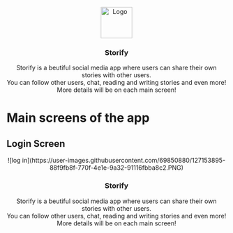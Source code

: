 <p align="center">
    <img src="https://diegolaballos.com/files/images/flutter-icon.jpg" alt="Logo" width=72 height=72>
  </a>

  <h3 align="center">Storify</h3>

  <p align="center">
    Storify is a beutiful social media app where users can share their own stories with other users.
    <br>
    You can follow other users, chat, reading and writing stories and even more!
    <br>
    More details will be on each main screen!
    <br>
  </p>
</p>

# Main screens of the app

## Login Screen
<p align="center">
    ![log in](https://user-images.githubusercontent.com/69850880/127153895-88f9fb8f-770f-4e1e-9a32-91116fbba8c2.PNG)

  <h3 align="center">Storify</h3>

  <p align="center">
    Storify is a beutiful social media app where users can share their own stories with other users.
    <br>
    You can follow other users, chat, reading and writing stories and even more!
    <br>
    More details will be on each main screen!
    <br>
  </p>
</p>
